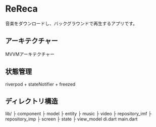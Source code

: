 # ReReca

音楽をダウンロードし、バックグラウンドで再生するアプリです。

## アーキテクチャー
MVVMアーキテクチャー

## 状態管理
riverpod + stateNotifier + freezed

## ディレクトリ構造
lib/
  ├ component
  ├ model
      ├ entity
           ├ music
           ├ video
      ├ repository_imf
      ├ repository_imp
  ├ screen
  ├ state
  ├ view_model
  di.dart
  main.dart
